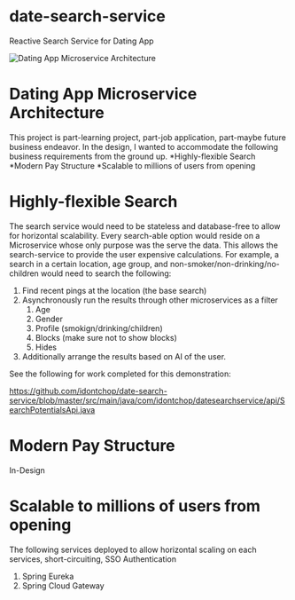 # date-search-service
Reactive Search Service for Dating App

![Dating App Microservice Architecture](https://github.com/idontchop/date-search-service/blob/master/src/main/resources/architecture%20uml-01.jpg)

# Dating App Microservice Architecture
This project is part-learning project, part-job application, part-maybe future business endeavor. In the design, I wanted to accommodate the following business requirements from the ground up.
*Highly-flexible Search
*Modern Pay Structure
*Scalable to millions of users from opening

# Highly-flexible Search
The search service would need to be stateless and database-free to allow for horizontal scalability. Every search-able option would reside on a Microservice whose only purpose was the serve the data.
This allows the search-service to provide the user expensive calculations.
For example, a search in a certain location, age group, and non-smoker/non-drinking/no-children would need to search the following:
1. Find recent pings at the location (the base search)
2. Asynchronously run the results through other microservices as a filter
	1. Age
	2. Gender
	3. Profile (smokign/drinking/children)
	4. Blocks (make sure not to show blocks)
	5. Hides
3. Additionally arrange the results based on AI of the user.

See the following for work completed for this demonstration:

https://github.com/idontchop/date-search-service/blob/master/src/main/java/com/idontchop/datesearchservice/api/SearchPotentialsApi.java

# Modern Pay Structure

In-Design

# Scalable to millions of users from opening

The following services deployed to allow horizontal scaling on each services, short-circuiting, SSO Authentication

1. Spring Eureka
2. Spring Cloud Gateway
